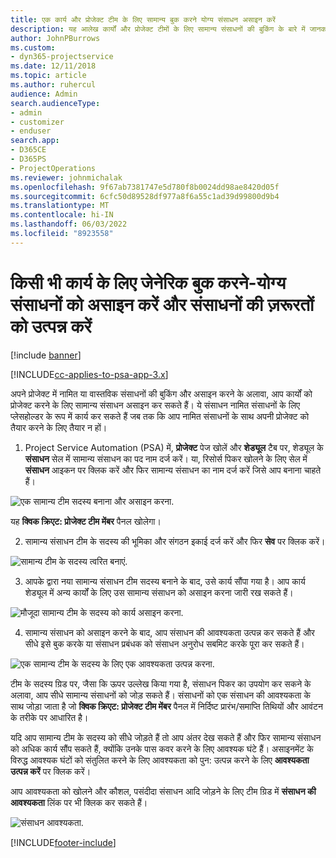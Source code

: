 ```yaml
---
title: एक कार्य और प्रोजेक्ट टीम के लिए सामान्य बुक करने योग्य संसाधन असाइन करें
description: यह आलेख कार्यों और प्रोजेक्ट टीमों के लिए सामान्य संसाधनों की बुकिंग के बारे में जानकारी प्रदान करता है।
author: JohnPBurrows
ms.custom:
- dyn365-projectservice
ms.date: 12/11/2018
ms.topic: article
ms.author: ruhercul
audience: Admin
search.audienceType:
- admin
- customizer
- enduser
search.app:
- D365CE
- D365PS
- ProjectOperations
ms.reviewer: johnmichalak
ms.openlocfilehash: 9f67ab7381747e5d780f8b0024dd98ae8420d05f
ms.sourcegitcommit: 6cfc50d89528df977a8f6a55c1ad39d99800d9b4
ms.translationtype: MT
ms.contentlocale: hi-IN
ms.lasthandoff: 06/03/2022
ms.locfileid: "8923558"
---
```

# <a name="assign-generic-bookable-resources-to-a-task-and-generate-resource-requirements"></a>किसी भी कार्य के लिए जेनेरिक बुक करने-योग्य संसाधनों को असाइन करें और संसाधनों की ज़रूरतों को उत्पन्न करें 

[!include [banner](../includes/psa-now-project-operations.md)]

[!INCLUDE[cc-applies-to-psa-app-3.x](../includes/cc-applies-to-psa-app-3x.md)]

अपने प्रोजेक्ट में नामित या वास्तविक संसाधनों की बुकिंग और असाइन करने के अलावा, आप कार्यों को प्रोजेक्ट करने के लिए सामान्य संसाधन असाइन कर सकते हैं। ये संसाधन नामित संसाधनों के लिए प्लेसहोल्डर के रूप में कार्य कर सकते हैं जब तक कि आप नामित संसाधनों के साथ अपनी प्रोजेक्ट को तैयार करने के लिए तैयार न हों। 

1. Project Service Automation (PSA) में, **प्रोजेक्ट** पेज खोलें और **शेड्यूल** टैब पर, शेड्यूल के **संसाधन** सेल में सामान्य संसाधन का पद नाम दर्ज करें। या, रिसोर्स पिकर खोलने के लिए सेल में **संसाधन** आइकन पर क्लिक करें और फिर सामान्य संसाधन का नाम दर्ज करें जिसे आप बनाना चाहते हैं।

![एक सामान्य टीम सदस्य बनाना और असाइन करना.](media/RM-how-to-9.png)

यह **क्विक क्रिएट: प्रोजेक्ट टीम मेंबर** पैनल खोलेगा। 

2. सामान्य संसाधन टीम के सदस्य की भूमिका और संगठन इकाई दर्ज करें और फिर **सेव** पर क्लिक करें।

![सामान्य टीम के सदस्य त्वरित बनाएं.](media/RM-how-to-10.png)

3. आपके द्वारा नया सामान्य संसाधन टीम सदस्य बनाने के बाद, उसे कार्य सौंपा गया है। आप कार्य शेड्यूल में अन्य कार्यों के लिए उस सामान्य संसाधन को असाइन करना जारी रख सकते हैं।

![मौजूदा सामान्य टीम के सदस्य को कार्य असाइन करना.](media/RM-how-to-11.png)

4. सामान्य संसाधन को असाइन करने के बाद, आप संसाधन की आवश्यकता उत्पन्न कर सकते हैं और सीधे इसे बुक करके या संसाधन प्रबंधक को संसाधन अनुरोध सबमिट करके पूरा कर सकते हैं।

![एक सामान्य टीम के सदस्य के लिए एक आवश्यकता उत्पन्न करना.](media/RM-how-to-12.png)

टीम के सदस्य ग्रिड पर, जैसा कि ऊपर उल्लेख किया गया है, संसाधन पिकर का उपयोग कर सकने के अलावा, आप सीधे सामान्य संसाधनों को जोड़ सकते हैं। संसाधनों को एक संसाधन की आवश्यकता के साथ जोड़ा जाता है जो **क्विक क्रिएट: प्रोजेक्ट टीम मेंबर** पैनल में निर्दिष्ट प्रारंभ/समाप्ति तिथियों और आवंटन के तरीके पर आधारित है।

यदि आप सामान्य टीम के सदस्य को सीधे जोड़ते हैं तो आप अंतर देख सकते हैं और फिर सामान्य संसाधन को अधिक कार्य सौंप सकते हैं, क्योंकि उनके पास कवर करने के लिए आवश्यक घंटे हैं। असाइनमेंट के विरुद्ध आवश्यक घंटों को संतुलित करने के लिए आवश्यकता को पुन: उत्पन्न करने के लिए **आवश्यकता उत्पन्न करें** पर क्लिक करें।

आप आवश्यकता को खोलने और कौशल, पसंदीदा संसाधन आदि जोड़ने के लिए टीम ग्रिड में **संसाधन की आवश्यकता** लिंक पर भी क्लिक कर सकते हैं।

![संसाधन आवश्यकता.](media/RM-how-to-13.png)



[!INCLUDE[footer-include](../includes/footer-banner.md)]
